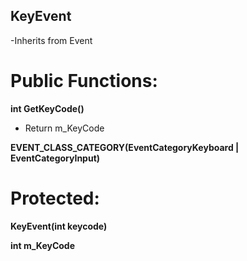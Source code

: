 ## KeyEvent
-Inherits from Event

# Public Functions:
**int GetKeyCode()**
- Return m_KeyCode

**EVENT_CLASS_CATEGORY(EventCategoryKeyboard | EventCategoryInput)**

# Protected:
**KeyEvent(int keycode)**

**int m_KeyCode**
